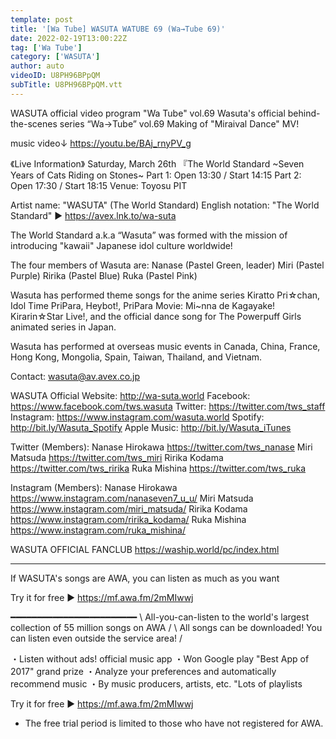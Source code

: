 ```yaml
---
template: post
title: '[Wa Tube] WASUTA WATUBE 69 (Wa→Tube 69)'
date: 2022-02-19T13:00:22Z
tag: ['Wa Tube']
category: ['WASUTA']
author: auto 
videoID: U8PH96BPpQM
subTitle: U8PH96BPpQM.vtt
---
```

WASUTA official video program "Wa Tube" vol.69
Wasuta's official behind-the-scenes series “Wa→Tube” vol.69
Making of "Miraival Dance" MV!

music video↓
https://youtu.be/BAj_rnyPV_g

《Live Information》
Saturday, March 26th
『The World Standard
~Seven Years of Cats Riding on Stones~
Part 1: Open 13:30 / Start 14:15
Part 2: Open 17:30 / Start 18:15
Venue: Toyosu PIT


Artist name: "WASUTA" (The World Standard)
English notation: "The World Standard"
► https://avex.lnk.to/wa-suta

The World Standard a.k.a “Wasuta” was formed with the mission of introducing "kawaii" Japanese idol culture worldwide!

The four members of Wasuta are:
Nanase (Pastel Green, leader)
Miri (Pastel Purple)
Ririka (Pastel Blue)
Ruka (Pastel Pink)

Wasuta has performed theme songs for the anime series Kiratto Pri☆chan, Idol Time PriPara, Heybot!, PriPara Movie: Mi~nna de Kagayake! Kirarin☆Star Live!, and the official dance song for The Powerpuff Girls animated series in Japan.

Wasuta has performed at overseas music events in Canada, China, France, Hong Kong, Mongolia, Spain, Taiwan, Thailand, and Vietnam.

Contact: wasuta@av.avex.co.jp


WASUTA Official Website: http://wa-suta.world
Facebook: https://www.facebook.com/tws.wasuta
Twitter: https://twitter.com/tws_staff
Instagram: https://www.instagram.com/wasuta.world
Spotify: http://bit.ly/Wasuta_Spotify
Apple Music: http://bit.ly/Wasuta_iTunes


Twitter (Members):
Nanase Hirokawa https://twitter.com/tws_nanase
Miri Matsuda https://twitter.com/tws_miri
Ririka Kodama https://twitter.com/tws_ririka
Ruka Mishina https://twitter.com/tws_ruka

Instagram (Members):
Nanase Hirokawa https://www.instagram.com/nanaseven7_u_u/
Miri Matsuda https://www.instagram.com/miri_matsuda/
Ririka Kodama https://www.instagram.com/ririka_kodama/
Ruka Mishina https://www.instagram.com/ruka_mishina/


WASUTA OFFICIAL FANCLUB
https://waship.world/pc/index.html

-------------------------------------------------- -------------------------------------------------- -----------------------
If WASUTA's songs are AWA, you can listen as much as you want

Try it for free ▶️ https://mf.awa.fm/2mMIwwj

━━━━━━━━━━━━━━━━━━━━━━━━
\ All-you-can-listen to the world's largest collection of 55 million songs on AWA /
\ All songs can be downloaded! You can listen even outside the service area! /

・Listen without ads! official music app
・Won Google play "Best App of 2017" grand prize
・Analyze your preferences and automatically recommend music
・By music producers, artists, etc.
"Lots of playlists

Try it for free ▶️ https://mf.awa.fm/2mMIwwj

* The free trial period is limited to those who have not registered for AWA.